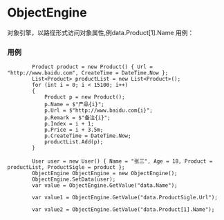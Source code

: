 # ObjectEngine
对象引擎，以路径形式访问对象属性,例data.Product[1].Name
用例：
### 用例

            Product product = new Product() { Url = "http://www.baidu.com", CreateTime = DateTime.Now };
            List<Product> productList = new List<Product>();
            for (int i = 0; i < 15100; i++)
            {
                Product p = new Product();
                p.Name = $"产品{i}";
                p.Url = $"http://www.baidu.com{i}";
                p.Remark = $"备注{i}";
                p.Index = i + 1;
                p.Price = i + 3.5m;
                p.CreateTime = DateTime.Now;
                productList.Add(p);
            }

            User user = new User() { Name = "张三", Age = 18, Product = productList, ProductSigle = product };
            ObjectEngine ObjectEngine = new ObjectEngine();
            ObjectEngine.SetData(user);
            var value = ObjectEngine.GetValue("data.Name");

            var value1 = ObjectEngine.GetValue("data.ProductSigle.Url");

            var value2 = ObjectEngine.GetValue("data.Product[1].Name");
   ###

